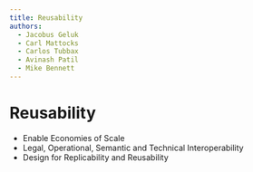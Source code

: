 ```yaml
---
title: Reusability
authors:
  - Jacobus Geluk
  - Carl Mattocks
  - Carlos Tubbax
  - Avinash Patil
  - Mike Bennett
---
```


# Reusability

<!--summary-start-->
- Enable Economies of Scale
- Legal, Operational, Semantic and Technical Interoperability
- Design for Replicability and Reusability
<!--summary-end-->

